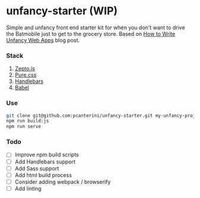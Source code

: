 # unfancy-starter (WIP)
Simple and unfancy front end starter kit for when you don't want to drive the Batmobile just to get to the grocery store.
Based on [How to Write Unfancy Web Apps](https://thedubiousdisc.wordpress.com/2015/12/19/how-to-write-unfancy-web-apps/) blog post.

### Stack
1. [Zepto.js](http://zeptojs.com/)
1. [Pure.css](http://purecss.io/)
1. [Handlebars](http://handlebarsjs.com/)
1. [Babel](http://babeljs.io/)

### Use
```bash
git clone git@github.com:pcanterini/unfancy-starter.git my-unfancy-project
npm run build:js
npm run serve
```

### Todo
- [ ] Improve npm build scripts
- [ ] Add Handlebars support
- [ ] Add Sass support
- [ ] Add html build process
- [ ] Consider adding webpack / browserify
- [ ] Add linting